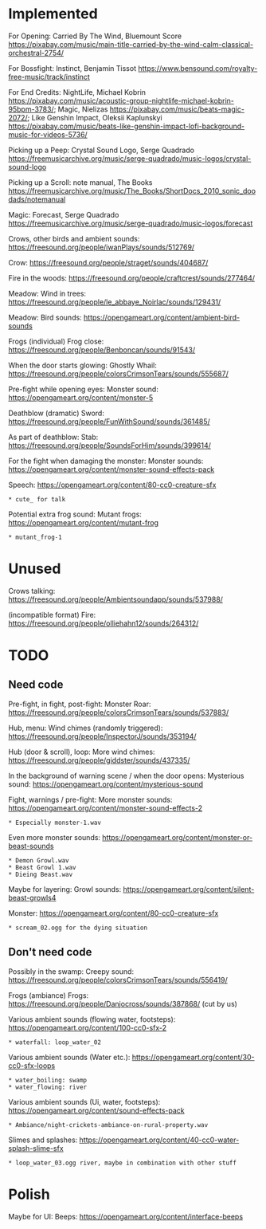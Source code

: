 
# Implemented

For Opening: Carried By The Wind, Bluemount Score https://pixabay.com/music/main-title-carried-by-the-wind-calm-classical-orchestral-2754/

For Bossfight: Instinct, Benjamin Tissot https://www.bensound.com/royalty-free-music/track/instinct

For End Credits: NightLife, Michael Kobrin https://pixabay.com/music/acoustic-group-nightlife-michael-kobrin-95bpm-3783/; Magic, Nielizas https://pixabay.com/music/beats-magic-2072/; Like Genshin Impact, Oleksii Kaplunskyi https://pixabay.com/music/beats-like-genshin-impact-lofi-background-music-for-videos-5736/

Picking up a Peep: Crystal Sound Logo, Serge Quadrado https://freemusicarchive.org/music/serge-quadrado/music-logos/crystal-sound-logo

Picking up a Scroll: note manual, The Books https://freemusicarchive.org/music/The_Books/ShortDocs_2010_sonic_doodads/notemanual

Magic: Forecast, Serge Quadrado https://freemusicarchive.org/music/serge-quadrado/music-logos/forecast

Crows, other birds and ambient sounds: https://freesound.org/people/iwanPlays/sounds/512769/

Crow: https://freesound.org/people/straget/sounds/404687/

Fire in the woods: https://freesound.org/people/craftcrest/sounds/277464/

Meadow: Wind in trees: https://freesound.org/people/le_abbaye_Noirlac/sounds/129431/

Meadow: Bird sounds: https://opengameart.org/content/ambient-bird-sounds

Frogs (individual) Frog close: https://freesound.org/people/Benboncan/sounds/91543/

When the door starts glowing: Ghostly Whail: https://freesound.org/people/colorsCrimsonTears/sounds/555687/

Pre-fight while opening eyes: Monster sound: https://opengameart.org/content/monster-5

Deathblow (dramatic) Sword: https://freesound.org/people/FunWithSound/sounds/361485/

As part of deathblow: Stab: https://freesound.org/people/SoundsForHim/sounds/399614/

For the fight when damaging the monster: Monster sounds: https://opengameart.org/content/monster-sound-effects-pack


Speech: https://opengameart.org/content/80-cc0-creature-sfx

	* cute_ for talk

Potential extra frog sound: Mutant frogs: https://opengameart.org/content/mutant-frog

	* mutant_frog-1

# Unused

Crows talking: https://freesound.org/people/Ambientsoundapp/sounds/537988/

(incompatible format) Fire: https://freesound.org/people/olliehahn12/sounds/264312/

# TODO

## Need code

Pre-fight, in fight, post-fight: Monster Roar: https://freesound.org/people/colorsCrimsonTears/sounds/537883/

Hub, menu: Wind chimes (randomly triggered): https://freesound.org/people/InspectorJ/sounds/353194/

Hub (door & scroll), loop: More wind chimes: https://freesound.org/people/giddster/sounds/437335/

In the background of warning scene / when the door opens: Mysterious sound: https://opengameart.org/content/mysterious-sound

Fight, warnings / pre-fight: More monster sounds: https://opengameart.org/content/monster-sound-effects-2

	* Especially monster-1.wav

Even more monster sounds: https://opengameart.org/content/monster-or-beast-sounds

	* Demon Growl.wav
	* Beast Growl 1.wav
	* Dieing Beast.wav

Maybe for layering: Growl sounds: https://opengameart.org/content/silent-beast-growls4

Monster: https://opengameart.org/content/80-cc0-creature-sfx

	* scream_02.ogg for the dying situation

## Don't need code

Possibly in the swamp: Creepy sound: https://freesound.org/people/colorsCrimsonTears/sounds/556419/

Frogs (ambiance) Frogs: https://freesound.org/people/Danjocross/sounds/387868/ (cut by us)

Various ambient sounds (flowing water, footsteps): https://opengameart.org/content/100-cc0-sfx-2

	* waterfall: loop_water_02

Various ambient sounds (Water etc.): https://opengameart.org/content/30-cc0-sfx-loops

	* water_boiling: swamp
	* water_flowing: river

Various ambient sounds (Ui, water, footsteps): https://opengameart.org/content/sound-effects-pack

	* Ambiance/night-crickets-ambiance-on-rural-property.wav

Slimes and splashes: https://opengameart.org/content/40-cc0-water-splash-slime-sfx

	* loop_water_03.ogg river, maybe in combination with other stuff

# Polish

Maybe for UI: Beeps: https://opengameart.org/content/interface-beeps
